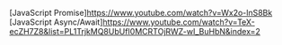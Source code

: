 [JavaScript Promise]<https://www.youtube.com/watch?v=Wx2o-lnS8Bk>
[JavaScript Async/Await]<https://www.youtube.com/watch?v=TeX-ecZH7Z8&list=PL1TrjkMQ8UbUfI0MCRTOjRWZ-wI_BuHbN&index=2>
